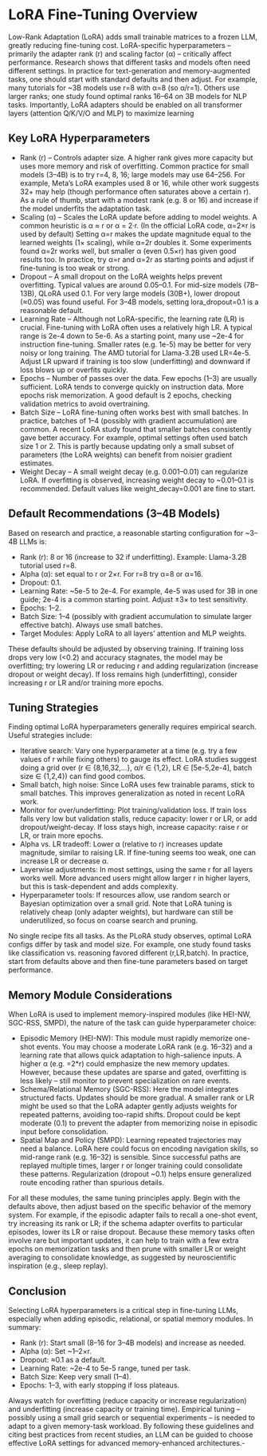 # LoRA Fine-Tuning Overview

Low-Rank Adaptation (LoRA) adds small trainable matrices to a frozen LLM, greatly reducing fine-tuning cost. LoRA-specific hyperparameters – primarily the adapter rank (r) and scaling factor (α) – critically affect performance. Research shows that different tasks and models often need different settings. In practice for text-generation and memory-augmented tasks, one should start with standard defaults and then adjust. For example, many tutorials for ~3B models use r=8 with α=8 (so α/r=1). Others use larger ranks; one study found optimal ranks 16–64 on 3B models for NLP tasks. Importantly, LoRA adapters should be enabled on all transformer layers (attention Q/K/V/O and MLP) to maximize learning

## Key LoRA Hyperparameters

- Rank (r) – Controls adapter size. A higher rank gives more capacity but uses more memory and risk of overfitting. Common practice for small models (3–4B) is to try r=4, 8, 16; large models may use 64–256. For example, Meta’s LoRA examples used 8 or 16, while other work suggests 32+ may help (though performance often saturates above a certain r). As a rule of thumb, start with a modest rank (e.g. 8 or 16) and increase if the model underfits the adaptation task.
- Scaling (α) – Scales the LoRA update before adding to model weights. A common heuristic is α ≈ r or α = 2·r. (In the official LoRA code, α=2×r is used by default) Setting α=r makes the update magnitude equal to the learned weights (1× scaling), while α=2r doubles it. Some experiments found α=2r works well, but smaller α (even 0.5×r) has given good results too. In practice, try α=r and α=2r as starting points and adjust if fine-tuning is too weak or strong.
- Dropout – A small dropout on the LoRA weights helps prevent overfitting. Typical values are around 0.05–0.1. For mid-size models (7B–13B), QLoRA used 0.1. For very large models (30B+), lower dropout (≈0.05) was found useful. For 3–4B models, setting lora_dropout=0.1 is a reasonable default.
- Learning Rate – Although not LoRA-specific, the learning rate (LR) is crucial. Fine-tuning with LoRA often uses a relatively high LR. A typical range is 2e-4 down to 5e-6. As a starting point, many use ~2e-4 for instruction fine-tuning. Smaller rates (e.g. 1e-5) may be better for very noisy or long training. The AMD tutorial for Llama-3.2B used LR=4e-5. Adjust LR upward if training is too slow (underfitting) and downward if loss blows up or overfits quickly.
- Epochs – Number of passes over the data. Few epochs (1–3) are usually sufficient. LoRA tends to converge quickly on instruction data. More epochs risk memorization. A good default is 2 epochs, checking validation metrics to avoid overtraining.
- Batch Size – LoRA fine-tuning often works best with small batches. In practice, batches of 1–4 (possibly with gradient accumulation) are common. A recent LoRA study found that smaller batches consistently gave better accuracy. For example, optimal settings often used batch size 1 or 2. This is partly because updating only a small subset of parameters (the LoRA weights) can benefit from noisier gradient estimates.
- Weight Decay – A small weight decay (e.g. 0.001–0.01) can regularize LoRA. If overfitting is observed, increasing weight decay to ~0.01–0.1 is recommended. Default values like weight_decay=0.001 are fine to start.

## Default Recommendations (3–4B Models)

Based on research and practice, a reasonable starting configuration for ~3–4B LLMs is:

- Rank (r): 8 or 16 (increase to 32 if underfitting). Example: Llama-3.2B tutorial used r=8.
- Alpha (α): set equal to r or 2×r. For r=8 try α=8 or α=16.
- Dropout: 0.1.
- Learning Rate: ~5e-5 to 2e-4. For example, 4e-5 was used for 3B in one guide; 2e-4 is a common starting point. Adjust ±3× to test sensitivity.
- Epochs: 1–2.
- Batch Size: 1–4 (possibly with gradient accumulation to simulate larger effective batch). Always use small batches.
- Target Modules: Apply LoRA to all layers’ attention and MLP weights.

These defaults should be adjusted by observing training. If training loss drops very low (<0.2) and accuracy stagnates, the model may be overfitting; try lowering LR or reducing r and adding regularization (increase dropout or weight decay). If loss remains high (underfitting), consider increasing r or LR and/or training more epochs.

## Tuning Strategies

Finding optimal LoRA hyperparameters generally requires empirical search. Useful strategies include:
- Iterative search: Vary one hyperparameter at a time (e.g. try a few values of r while fixing others) to gauge its effect. LoRA studies suggest doing a grid over (r ∈ {8,16,32,…}, α/r ∈ {1,2}, LR ∈ [5e-5,2e-4], batch size ∈ {1,2,4}) can find good combos.
- Small batch, high noise: Since LoRA uses few trainable params, stick to small batches. This improves generalization as noted in recent LoRA work.
- Monitor for over/underfitting: Plot training/validation loss. If train loss falls very low but validation stalls, reduce capacity: lower r or LR, or add dropout/weight-decay. If loss stays high, increase capacity: raise r or LR, or train more epochs.
- Alpha vs. LR tradeoff: Lower α (relative to r) increases update magnitude, similar to raising LR. If fine-tuning seems too weak, one can increase LR or decrease α.
- Layerwise adjustments: In most settings, using the same r for all layers works well. More advanced users might allow larger r in higher layers, but this is task-dependent and adds complexity.
- Hyperparameter tools: If resources allow, use random search or Bayesian optimization over a small grid. Note that LoRA tuning is relatively cheap (only adapter weights), but hardware can still be underutilized, so focus on coarse search and pruning.

No single recipe fits all tasks. As the PLoRA study observes, optimal LoRA configs differ by task and model size. For example, one study found tasks like classification vs. reasoning favored different (r,LR,batch). In practice, start from defaults above and then fine-tune parameters based on target performance.

## Memory Module Considerations

When LoRA is used to implement memory-inspired modules (like HEI-NW, SGC-RSS, SMPD), the nature of the task can guide hyperparameter choice:
- Episodic Memory (HEI-NW): This module must rapidly memorize one-shot events. You may choose a moderate LoRA rank (e.g. 16–32) and a learning rate that allows quick adaptation to high-salience inputs. A higher α (e.g. =2*r) could emphasize the new memory updates. However, because these updates are sparse and gated, overfitting is less likely – still monitor to prevent specialization on rare events.
- Schema/Relational Memory (SGC-RSS): Here the model integrates structured facts. Updates should be more gradual. A smaller rank or LR might be used so that the LoRA adapter gently adjusts weights for repeated patterns, avoiding too-rapid shifts. Dropout could be kept moderate (0.1) to prevent the adapter from memorizing noise in episodic input before consolidation.
- Spatial Map and Policy (SMPD): Learning repeated trajectories may need a balance. LoRA here could focus on encoding navigation skills, so mid-range rank (e.g. 16–32) is sensible. Since successful paths are replayed multiple times, larger r or longer training could consolidate these patterns. Regularization (dropout ~0.1) helps ensure generalized route encoding rather than spurious details.

For all these modules, the same tuning principles apply. Begin with the defaults above, then adjust based on the specific behavior of the memory system. For example, if the episodic adapter fails to recall a one-shot event, try increasing its rank or LR; if the schema adapter overfits to particular episodes, lower its LR or raise dropout. Because these memory tasks often involve rare but important updates, it can help to train with a few extra epochs on memorization tasks and then prune with smaller LR or weight averaging to consolidate knowledge, as suggested by neuroscientific inspiration (e.g., sleep replay).

## Conclusion

Selecting LoRA hyperparameters is a critical step in fine-tuning LLMs, especially when adding episodic, relational, or spatial memory modules. In summary:
- Rank (r): Start small (8–16 for 3–4B models) and increase as needed.
- Alpha (α): Set ~1–2×r.
- Dropout: ≈0.1 as a default.
- Learning Rate: ~2e-4 to 5e-5 range, tuned per task.
- Batch Size: Keep very small (1–4).
- Epochs: 1–3, with early stopping if loss plateaus.

Always watch for overfitting (reduce capacity or increase regularization) and underfitting (increase capacity or training time). Empirical tuning – possibly using a small grid search or sequential experiments – is needed to adapt to a given memory-task workload. By following these guidelines and citing best practices from recent studies, an LLM can be guided to choose effective LoRA settings for advanced memory-enhanced architectures.-
